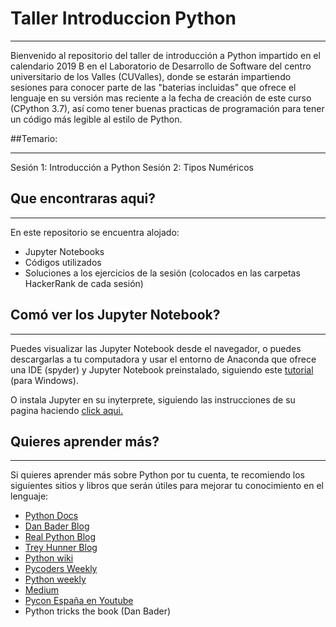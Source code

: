 # Taller Introduccion Python
___
Bienvenido al repositorio del taller de introducción a Python impartido en el calendario 2019 B en el Laboratorio de Desarrollo de Software del centro universitario de los Valles (CUValles), donde se estarán impartiendo sesiones para conocer parte de las "baterias incluidas" que ofrece el lenguaje en su versión mas reciente a la fecha de creación de este curso (CPython 3.7), así como tener buenas practicas de programación para tener un código más legible al estilo de Python.

##Temario:
___
Sesión 1: Introducción a Python
Sesión 2: Tipos Numéricos

## Que encontraras aqui?
___
En este repositorio se encuentra alojado:    
* Jupyter Notebooks   
* Códigos utilizados  
* Soluciones a los ejercicios de la sesión (colocados en las carpetas HackerRank de cada sesión)

## Comó ver los Jupyter Notebook?
___
Puedes visualizar las Jupyter Notebook desde el navegador, o puedes descargarlas a tu computadora y usar el entorno de Anaconda que ofrece una IDE (spyder) y Jupyter Notebook preinstalado, siguiendo este [tutorial](https://youtu.be/52h3r_lROGY) (para Windows).
 
O instala Jupyter en su inyterprete, siguiendo las instrucciones de su pagina haciendo [click aqui.](https://jupyter.org/install) 

## Quieres aprender más?
___
Si quieres aprender más sobre Python por tu cuenta, te recomiendo los siguientes sitios y libros que serán útiles para mejorar tu conocimiento en el lenguaje:  
* [Python Docs](docs.python.org/3)  
* [Dan Bader Blog](danbader.org)  
* [Real Python Blog](realpython.com)  
* [Trey Hunner Blog](treyhunner.com)  
* [Python wiki](wiki.python.org)  
* [Pycoders Weekly](pycoders.com)  
* [Python weekly](mailchi.mp/pythonweekly)  
* [Medium](medium.com)  
* [Pycon España en Youtube](https://www.youtube.com/channel/UCyth_6hqft9a7B_thdwYyww)  
* Python tricks the book (Dan Bader)
